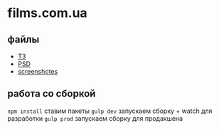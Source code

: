 # films.com.ua

## файлы
 - [ТЗ](https://yadi.sk/i/QernNeIR3GBxxt)  
 - [PSD](https://yadi.sk/i/q8Ro7chP3GByKL)  
 - [screenshotes](https://yadi.sk/d/COwyDpvN3GByLb)  

## работа со сборкой
```npm install``` ставим пакеты
```gulp dev``` запускаем сборку + watch для разработки
```gulp prod``` запускаем сборку для продакшена